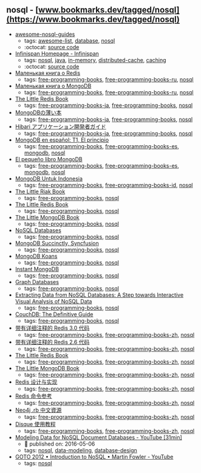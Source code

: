 nosql - [www.bookmarks.dev/tagged/nosql](https://www.bookmarks.dev/tagged/nosql)
---
* [awesome-nosql-guides](https://github.com/erictleung/awesome-nosql-guides#readme)
    * tags: [awesome-list](../tagged/awesome-list.md), [database](../tagged/database.md), [nosql](../tagged/nosql.md)
    * :octocat: [source code](https://github.com/erictleung/awesome-nosql-guides#readme)
* [Infinispan Homepage - Infinispan](http://infinispan.org/)
    * tags: [nosql](../tagged/nosql.md), [java](../tagged/java.md), [in-memory](../tagged/in-memory.md), [distributed-cache](../tagged/distributed-cache.md), [caching](../tagged/caching.md)
    * :octocat: [source code](https://github.com/infinispan/infinispan)
* [Маленькая книга о Redis](https://github.com/kondratovich/the-little-redis-book/blob/master/ru/redis.md)
    * tags: [free-programming-books](../tagged/free-programming-books.md), [free-programming-books-ru](../tagged/free-programming-books-ru.md), [nosql](../tagged/nosql.md)
* [Маленькая книга о MongoDB](http://www.pvsm.ru/download/mongodb-ru.pdf)
    * tags: [free-programming-books](../tagged/free-programming-books.md), [free-programming-books-ru](../tagged/free-programming-books-ru.md), [nosql](../tagged/nosql.md)
* [The Little Redis Book](https://github.com/craftgear/the-little-redis-book)
    * tags: [free-programming-books-ja](../tagged/free-programming-books-ja.md), [free-programming-books](../tagged/free-programming-books.md), [nosql](../tagged/nosql.md)
* [MongoDBの薄い本](http://www.cuspy.org/diary/2012-04-17/the-little-mongodb-book-ja.pdf)
    * tags: [free-programming-books-ja](../tagged/free-programming-books-ja.md), [free-programming-books](../tagged/free-programming-books.md), [nosql](../tagged/nosql.md)
* [Hibari アプリケーション開発者ガイド](http://hibari.github.io/hibari-doc/hibari-app-developer-guide.ja.html)
    * tags: [free-programming-books-ja](../tagged/free-programming-books-ja.md), [free-programming-books](../tagged/free-programming-books.md), [nosql](../tagged/nosql.md)
* [MongoDB en español: T1, El principio](https://github.com/yograterol/ebook-mongodb-basico)
    * tags: [free-programming-books](../tagged/free-programming-books.md), [free-programming-books-es](../tagged/free-programming-books-es.md), [mongodb](../tagged/mongodb.md), [nosql](../tagged/nosql.md)
* [El pequeño libro MongoDB](https://github.com/uokesita/the-little-mongodb-book)
    * tags: [free-programming-books](../tagged/free-programming-books.md), [free-programming-books-es](../tagged/free-programming-books-es.md), [mongodb](../tagged/mongodb.md), [nosql](../tagged/nosql.md)
* [MongoDB Untuk Indonesia](https://kristories.gitbooks.io/pengantar-mongodb/content/)
    * tags: [free-programming-books](../tagged/free-programming-books.md), [free-programming-books-id](../tagged/free-programming-books-id.md), [nosql](../tagged/nosql.md)
* [The Little Riak Book](http://littleriakbook.com)
    * tags: [free-programming-books](../tagged/free-programming-books.md), [nosql](../tagged/nosql.md)
* [The Little Redis Book](http://openmymind.net/2012/1/23/The-Little-Redis-Book/)
    * tags: [free-programming-books](../tagged/free-programming-books.md), [nosql](../tagged/nosql.md)
* [The Little MongoDB Book](http://openmymind.net/2011/3/28/The-Little-MongoDB-Book/)
    * tags: [free-programming-books](../tagged/free-programming-books.md), [nosql](../tagged/nosql.md)
* [NoSQL Databases](http://www.christof-strauch.de/nosqldbs.pdf)
    * tags: [free-programming-books](../tagged/free-programming-books.md), [nosql](../tagged/nosql.md)
* [MongoDB Succinctly, Syncfusion](https://www.syncfusion.com/resources/techportal/ebooks/mongodb)
    * tags: [free-programming-books](../tagged/free-programming-books.md), [nosql](../tagged/nosql.md)
* [MongoDB Koans](https://github.com/chicagoruby/MongoDB_Koans)
    * tags: [free-programming-books](../tagged/free-programming-books.md), [nosql](../tagged/nosql.md)
* [Instant MongoDB](https://www.packtpub.com/packt/free-ebook/mongoDB-starter-guide)
    * tags: [free-programming-books](../tagged/free-programming-books.md), [nosql](../tagged/nosql.md)
* [Graph Databases](http://graphdatabases.com)
    * tags: [free-programming-books](../tagged/free-programming-books.md), [nosql](../tagged/nosql.md)
* [Extracting Data from NoSQL Databases: A Step towards Interactive Visual Analysis of NoSQL Data](http://publications.lib.chalmers.se/records/fulltext/155048.pdf)
    * tags: [free-programming-books](../tagged/free-programming-books.md), [nosql](../tagged/nosql.md)
* [CouchDB: The Definitive Guide](http://guide.couchdb.org)
    * tags: [free-programming-books](../tagged/free-programming-books.md), [nosql](../tagged/nosql.md)
* [带有详细注释的 Redis 3.0 代码](https://github.com/huangz1990/redis-3.0-annotated)
    * tags: [free-programming-books](../tagged/free-programming-books.md), [free-programming-books-zh](../tagged/free-programming-books-zh.md), [nosql](../tagged/nosql.md)
* [带有详细注释的 Redis 2.6 代码](https://github.com/huangz1990/annotated_redis_source)
    * tags: [free-programming-books](../tagged/free-programming-books.md), [free-programming-books-zh](../tagged/free-programming-books-zh.md), [nosql](../tagged/nosql.md)
* [The Little Redis Book](https://github.com/JasonLai256/the-little-redis-book/blob/master/cn/redis.md)
    * tags: [free-programming-books](../tagged/free-programming-books.md), [free-programming-books-zh](../tagged/free-programming-books-zh.md), [nosql](../tagged/nosql.md)
* [The Little MongoDB Book](https://github.com/justinyhuang/the-little-mongodb-book-cn/blob/master/mongodb.md)
    * tags: [free-programming-books](../tagged/free-programming-books.md), [free-programming-books-zh](../tagged/free-programming-books-zh.md), [nosql](../tagged/nosql.md)
* [Redis 设计与实现](http://redisbook.com)
    * tags: [free-programming-books](../tagged/free-programming-books.md), [free-programming-books-zh](../tagged/free-programming-books-zh.md), [nosql](../tagged/nosql.md)
* [Redis 命令参考](http://redisdoc.com)
    * tags: [free-programming-books](../tagged/free-programming-books.md), [free-programming-books-zh](../tagged/free-programming-books-zh.md), [nosql](../tagged/nosql.md)
* [Neo4j .rb 中文資源](http://neo4j.tw)
    * tags: [free-programming-books](../tagged/free-programming-books.md), [free-programming-books-zh](../tagged/free-programming-books-zh.md), [nosql](../tagged/nosql.md)
* [Disque 使用教程](http://disque.huangz.me)
    * tags: [free-programming-books](../tagged/free-programming-books.md), [free-programming-books-zh](../tagged/free-programming-books-zh.md), [nosql](../tagged/nosql.md)
* [Modeling Data for NoSQL Document Databases - YouTube [31min]](https://www.youtube.com/watch?v=IUxT7ZRHlZ4)
    * :calendar: published on: 2016-05-06
    * tags: [nosql](../tagged/nosql.md), [data-modeling](../tagged/data-modeling.md), [database-design](../tagged/database-design.md)
* [GOTO 2012 • Introduction to NoSQL • Martin Fowler - YouTube](https://youtu.be/qI_g07C_Q5I)
    * tags: [nosql](../tagged/nosql.md)
